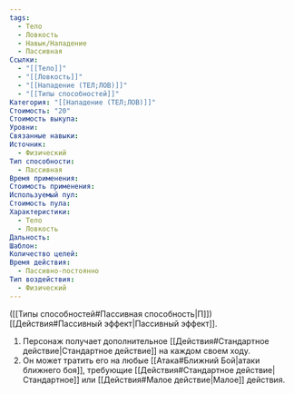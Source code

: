 ```yaml
---
tags:
  - Тело
  - Ловкость
  - Навык/Нападение
  - Пассивная
Ссылки:
  - "[[Тело]]"
  - "[[Ловкость]]"
  - "[[Нападение (ТЕЛ;ЛОВ)]]"
  - "[[Типы способностей]]"
Категория: "[[Нападение (ТЕЛ;ЛОВ)]]"
Стоимость: "20"
Стоимость выкупа: 
Уровни: 
Связанные навыки: 
Источник:
  - Физический
Тип способности:
  - Пассивная
Время применения: 
Стоимость применения: 
Используемый пул: 
Стоимость пула: 
Характеристики:
  - Тело
  - Ловкость
Дальность: 
Шаблон: 
Количество целей: 
Время действия:
  - Пассивно-постоянно
Тип воздействия:
  - Физический
---
```

([[Типы способностей#Пассивная способность|П]]) [[Действия#Пассивный эффект|Пассивный эффект]]. 

1. Персонаж получает дополнительное [[Действия#Стандартное действие|Стандартное действие]] на каждом своем ходу.
2. Он может тратить его на любые [[Атака#Ближний Бой|атаки ближнего боя]], требующие [[Действия#Стандартное действие|Стандартное]] или [[Действия#Малое действие|Малое]] действия. 
